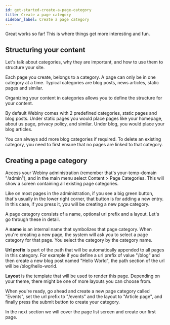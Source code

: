 ```yaml
---
id: get-started-create-a-page-category
title: Create a page category
sidebar_label: Create a page category
---
```


Great works so far! This is where things get more interesting and fun.

## Structuring your content

Let's talk about categories, why they are important, and how to use them to structure your site.

Each page you create, belongs to a category. A page can only be in one category at a time. Typical categories are blog posts, news articles, static pages and similar.

Organizing your content in categories allows you to define the structure for your content.

By default Webiny comes with 2 predefined categories, static pages and blog posts. Under static pages you would place pages like your homepage, about us page, privacy policy, and similar. Under blog, you would place your blog articles.

You can always add more blog categories if required. To delete an existing category, you need to first ensure that no pages are linked to that category.

## Creating a page category

Access your Webiny administration (remember that's your-temp-domain "/admin"), and in the main menu select Content > Page Categories. This will show a screen containing all existing page categories.

Like on most pages in the administration, if you see a big green button, that's usually in the lower right corner, that button is for adding a new entry. In this case, if you press it, you will be creating a new page category.

A page category consists of a name, optional url prefix and a layout. Let's go through these in detail.

A **name** is an internal name that symbolizes that page category. When you're creating a new page, the system will ask you to select a page category for that page. You select the category by the category name.

**Url prefix** is part of the path that will be automatically appended to all pages in this category. For example if you define a url prefix of value "/blog" and then create a new blog post named "Hello World", the path section of the url will be /blog/hello-world.

**Layout** is the template that will be used to render this page. Depending on your theme, there might be one of more layouts you can choose from.

When you're ready, go ahead and create a new page category called "Events", set the url prefix to "/events" and the layout to "Article page", and finally press the submit button to create your category.

In the next section we will cover the page list screen and create our first page.
